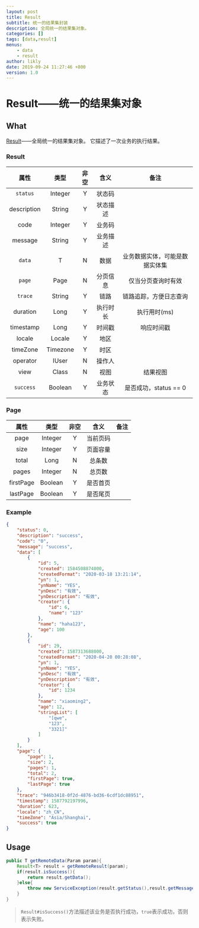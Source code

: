 ```yaml
---
layout: post
title: Result
subtitle: 统一的结果集封装
description: 全局统一的结果集对象。
categories: []
tags: [data,result]
menus:
    - data
    - result
author: likly
date: 2019-09-24 11:27:46 +800
version: 1.0
---
```


# Result——统一的结果集对象

## What

[Result](/final-data/final-data-context/src/main/java/org/finalframework/data/result/Result.java)——全局统一的结果集对象。
它描述了一次业务的执行结果。

### Result

|   属性    |  类型   | 非空 |   含义   | 备注 |
| :-------: | :-----: | :--: | :------: | :--: |
|  `status`  | Integer |  Y   |  状态码  |      |
|  description  | String  |  Y   | 状态描述 |      |
|  code   | Integer |  Y   |  业务码  |      |
|  message  | String  |  Y   | 业务描述 |      |
|   `data`  |    T    |  N   |   数据   | 业务数据实体，可能是数据实体集 |
|   `page`  |    Page    |  N   |   分页信息   | 仅当分页查询时有效 |
|   `trace`   | String  |  Y   |   链路   | 链路追踪，方便日志查询 |
| duration |  Long   |  Y   |  执行时长  | 执行用时(ms) |
| timestamp |  Long   |  Y   |  时间戳  | 响应时间戳 |
| locale |  Locale   |  Y   |  地区  |  |
| timeZone |  Timezone   |  Y   |  时区  |  |
| operator |  IUser   |  N   |  操作人  |  |
| view |  Class  |  N  |  视图  | 结果视图 |
| `success` |  Boolean  |  Y   |  业务状态  | 是否成功，status == 0 |


### Page

|   属性    |  类型   | 非空 |   含义   | 备注 |
| :-------: | :-----: | :--: | :------: | :--: |
|   page    | Integer |  Y   | 当前页码 |      |
|   size    | Integer |  Y   | 页面容量 |      |
|   total   | Long |  N   |  总条数  |      |
|   pages   | Integer |  N   |  总页数  |      |
| firstPage | Boolean |  Y   | 是否首页 |      |
| lastPage  | Boolean |  Y   | 是否尾页 |      |


### Example

```json
{
    "status": 0,
    "description": "success",
    "code": "0",
    "message": "success",
    "data": [
        {
            "id": 5,
            "created": 1584508874000,
            "createdFormat": "2020-03-18 13:21:14",
            "yn": 1,
            "ynName": "YES",
            "ynDesc": "有效",
            "ynDescription": "有效",
            "creator": {
                "id": 6,
                "name": "123"
            },
            "name": "haha123",
            "age": 100
        },
        {
            "id": 29,
            "created": 1587313688000,
            "createdFormat": "2020-04-20 00:28:08",
            "yn": 1,
            "ynName": "YES",
            "ynDesc": "有效",
            "ynDescription": "有效",
            "creator": {
                "id": 1234
            },
            "name": "xiaoming2",
            "age": 12,
            "stringList": [
                "[qwe",
                "123",
                "3321]"
            ]
        }
    ],
    "page": {
        "page": 1,
        "size": 2,
        "pages": 1,
        "total": 2,
        "firstPage": true,
        "lastPage": true
    },
    "trace": "946b3418-0f2d-4876-bd36-6cdf1dc88951",
    "timestamp": 1587792197996,
    "duration": 623,
    "locale": "zh_CN",
    "timeZone": "Asia/Shanghai",
    "success": true
}
```

## Usage

```java
public T getRemoteData(Param param){
    Result<T> result = getRemoteResult(param);
    if(result.isSuccess(){
        return result.getData();
    }else{
        throw new ServiceException(result.getStatus(),result.getMessage());
    }
}
```

> `Result#isSuccess()`方法描述该业务是否执行成功，`true`表示成功，否则表示失败。

